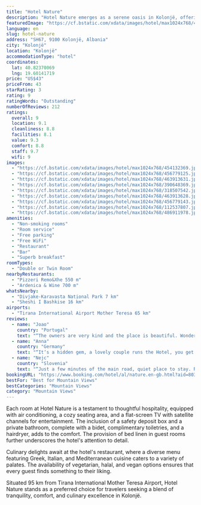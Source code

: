 ```yaml
---
title: "Hotel Nature"
description: "Hotel Nature emerges as a serene oasis in Kolonjë, offering a harmonious blend of comfort and convenience with its garden, shared lounge, terrace, and welcoming bar."
featuredImage: "https://cf.bstatic.com/xdata/images/hotel/max1024x768/454132369.jpg?k=579252e4659e0d6b8550cbd2e12457adc6474876bd2e4933b7fe487ef420484e&o=&hp=1"
language: en
slug: hotel-nature
address: "SH67, 9100 Kolonjë, Albania"
city: "Kolonjë"
location: "Kolonjë"
accommodationType: "hotel"
coordinates:
  lat: 40.82370069
  lng: 19.60141719
price: "US$43"
priceFrom: 43
starRating: 3
rating: 9
ratingWords: "Outstanding"
numberOfReviews: 212
ratings:
  overall: 9
  location: 9.1
  cleanliness: 8.8
  facilities: 8.1
  value: 9.3
  comfort: 8.8
  staff: 9.7
  wifi: 9
images:
  - "https://cf.bstatic.com/xdata/images/hotel/max1024x768/454132369.jpg?k=579252e4659e0d6b8550cbd2e12457adc6474876bd2e4933b7fe487ef420484e&o=&hp=1"
  - "https://cf.bstatic.com/xdata/images/hotel/max1024x768/456779125.jpg?k=1ddb49bed4bb734061641289792fc5510f605b2153909c0c5b2383cc94ad87cd&o=&hp=1"
  - "https://cf.bstatic.com/xdata/images/hotel/max1024x768/463913631.jpg?k=3161180589edfcf6e116039667ddca3264411297977b5ad2b7305d10fd11d31e&o=&hp=1"
  - "https://cf.bstatic.com/xdata/images/hotel/max1024x768/390648369.jpg?k=6b4394c73a2c5de17697886c8f07516e5402858517b624ac9eaf83ce6cac7579&o=&hp=1"
  - "https://cf.bstatic.com/xdata/images/hotel/max1024x768/318507542.jpg?k=52f140b88c4ecedc182bdfca9c233fe997968695bfd42e6fa551c21794af67ce&o=&hp=1"
  - "https://cf.bstatic.com/xdata/images/hotel/max1024x768/463913628.jpg?k=1ed419cf2cab0a328b9f2df934ef2ccb0ec5c8a3de6d66429fe8a7368f0ba214&o=&hp=1"
  - "https://cf.bstatic.com/xdata/images/hotel/max1024x768/456779143.jpg?k=69227029a3070c03602699c58397e8fac8210f5983175972dbd01c841ee8b48c&o=&hp=1"
  - "https://cf.bstatic.com/xdata/images/hotel/max1024x768/112537807.jpg?k=b452b868d533c618ddf56bd9c5d3a59b5f2bebdda348674eb32b7e7e69d7f08d&o=&hp=1"
  - "https://cf.bstatic.com/xdata/images/hotel/max1024x768/486911978.jpg?k=000679fa10a70469e0fd94f13e73e7da1b892602bb556f3b963937c21e23fb31&o=&hp=1"
amenities:
  - "Non-smoking rooms"
  - "Room service"
  - "Free parking"
  - "Free WiFi"
  - "Restaurant"
  - "Bar"
  - "Superb breakfast"
roomTypes:
  - "Double or Twin Room"
nearbyRestaurants:
  - "Pizzeri Remo&Xhe 550 m"
  - "Ardenica & Wine 700 m"
whatsNearby:
  - "Divjake-Karavasta National Park 7 km"
  - "Sheshi I Bashkise 16 km"
airports:
  - "Tirana International Airport Mother Teresa 65 km"
reviews:
  - name: "Joao"
    country: "Portugal"
    text: "“The owners are very kind and the place is beautiful. Wonderful breakfast!”"
  - name: "Anna"
    country: "Germany"
    text: "“It‘s a hidden gem, a lovely couple runs the Hotel, you get amazing original Albanian food”"
  - name: "Nejc"
    country: "Slovenia"
    text: "“Just a few minutes of the main road, quiet place to stay. Room was clean, the breakfast simple but with delicious fresh local ingridients. A nice place to stop of you are travelling through Albania.”"
bookingURL: "https://www.booking.com/hotel/al/nature.en-gb.html?aid=8035640"
bestFor: "Best for Mountain Views"
bestCategories: "Mountain Views"
category: "Mountain Views"
---
```


Each room at Hotel Nature is a testament to thoughtful hospitality, equipped with air conditioning, a cozy seating area, and a flat-screen TV with satellite channels for entertainment. The inclusion of a safety deposit box and a private bathroom, complete with a bidet, complimentary toiletries, and a hairdryer, adds to the comfort. The provision of bed linen in guest rooms further underscores the hotel's attention to detail.

Culinary delights await at the hotel's restaurant, where a diverse menu featuring Greek, Italian, and Mediterranean cuisine caters to a variety of palates. The availability of vegetarian, halal, and vegan options ensures that every guest finds something to their liking.

Situated 95 km from Tirana International Mother Teresa Airport, Hotel Nature stands as a preferred choice for travelers seeking a blend of tranquility, comfort, and culinary excellence in Kolonjë.